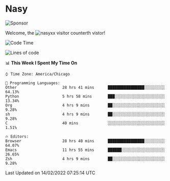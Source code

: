 # Nasy

<!--
<p align="center">
<img height="200" src="https://github-readme-stats.vercel.app/api?username=nasyxx&count_private=true&show_icons=true&theme=dracula&include_all_commits=true"/>
<img height="200" src="https://github-readme-stats.vercel.app/api/top-langs/?username=nasyxx&theme=dracula&hide=html,jupyter+notebook&count_private=true&show_icons=true"/>
</p>

  
----------------
-->

![Sponsor](https://img.shields.io/static/v1.svg?label=Sponsor&message=%E2%9D%A4&logo=GitHub&style=flat&color=pink)
 
Welcome, the ![nasyxx visitor counter](https://count.getloli.com/get/@nasyxx?theme=rule34)th vistor!
 
<!--START_SECTION:waka-->
![Code Time](http://img.shields.io/badge/Code%20Time-1%2C908%20hrs%2050%20mins-blue)

![Lines of code](https://img.shields.io/badge/From%20Hello%20World%20I%27ve%20Written-5%20Million%20lines%20of%20code-blue)

📊 **This Week I Spent My Time On** 

```text
⌚︎ Time Zone: America/Chicago

💬 Programming Languages: 
Other                    28 hrs 41 mins      ████████████████░░░░░░░░░   64.13% 
Python                   5 hrs 58 mins       ███░░░░░░░░░░░░░░░░░░░░░░   13.34% 
Org                      4 hrs 9 mins        ██░░░░░░░░░░░░░░░░░░░░░░░   9.28% 
sh                       4 hrs 9 mins        ██░░░░░░░░░░░░░░░░░░░░░░░   9.28% 
C                        40 mins             ░░░░░░░░░░░░░░░░░░░░░░░░░   1.51%

🔥 Editors: 
Browser                  28 hrs 40 mins      ████████████████░░░░░░░░░   64.07% 
Emacs                    11 hrs 55 mins      ██████░░░░░░░░░░░░░░░░░░░   26.65% 
Zsh                      4 hrs 9 mins        ██░░░░░░░░░░░░░░░░░░░░░░░   9.28%

```


 Last Updated on 14/02/2022 07:25:14 UTC
<!--END_SECTION:waka-->

<!-- ![visitors](https://visitor-badge.laobi.icu/badge?page_id=nasyxx.nasyxx) -->
